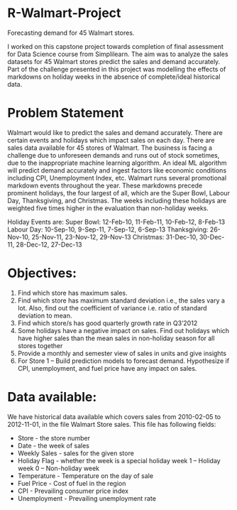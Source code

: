 # R-Walmart-Project
Forecasting demand for 45 Walmart stores.

I worked on this capstone project towards completion of final assessment for Data Science course from Simplilearn. The aim was to analyze the sales datasets for 45 Walmart stores predict the sales and demand accurately. Part of the challenge presented in this project was modelling the effects of markdowns on holiday weeks in the absence of complete/ideal historical data. 

# Problem Statement
Walmart would like to predict the sales and demand accurately. There are certain events and holidays which impact sales on each day. There are sales data available for 45 stores of Walmart. The business is facing a challenge due to unforeseen demands and runs out of stock sometimes, due to the inappropriate machine learning algorithm. An ideal ML algorithm will predict demand accurately and ingest factors like economic conditions including CPI, Unemployment Index, etc.
Walmart runs several promotional markdown events throughout the year. These markdowns precede prominent holidays, the four largest of all, which are the Super Bowl, Labour Day, Thanksgiving, and Christmas. The weeks including these holidays are weighted five times higher in the evaluation than non-holiday weeks. 

Holiday Events are:
Super Bowl: 12-Feb-10, 11-Feb-11, 10-Feb-12, 8-Feb-13 Labour Day: 10-Sep-10, 9-Sep-11, 7-Sep-12, 6-Sep-13 Thanksgiving: 26-Nov-10, 25-Nov-11, 23-Nov-12, 29-Nov-13 Christmas: 31-Dec-10, 30-Dec-11, 28-Dec-12, 27-Dec-13

# Objectives:
1.  Find which store has maximum sales.
2.  Find which store has maximum standard deviation i.e., the sales vary a lot. Also, find out the coefficient of variance i.e. ratio of standard deviation to mean.
3.  Find which store/s has good quarterly growth rate in Q3’2012
4.  Some holidays have a negative impact on sales. Find out holidays which have higher sales than the mean sales in non-holiday season for all stores together
5.  Provide a monthly and semester view of sales in units and give insights
6.  For Store 1 – Build prediction models to forecast demand. Hypothesize if CPI, unemployment, and fuel price have any impact on sales.

# Data available: 
We have historical data available which covers sales from 2010-02-05 to 2012-11-01, in the file Walmart Store sales. This file has following fields:
- Store - the store number
- Date - the week of sales
- Weekly Sales - sales for the given store
- Holiday Flag - whether the week is a special holiday week 1 – Holiday week 0 – Non-holiday week
- Temperature - Temperature on the day of sale
- Fuel Price - Cost of fuel in the region
- CPI - Prevailing consumer price index
- Unemployment - Prevailing unemployment rate
